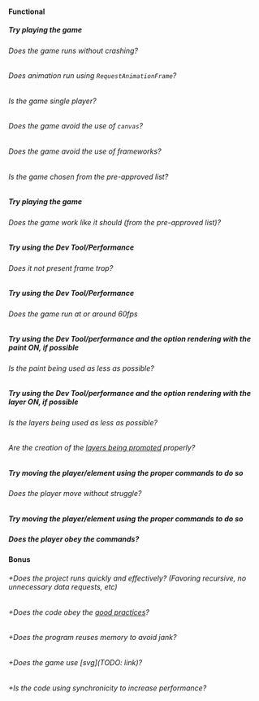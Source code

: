#### Functional

##### Try playing the game

###### Does the game runs without crashing?

###### Does animation run using `RequestAnimationFrame`?

###### Is the game single player?

###### Does the game avoid the use of `canvas`?

###### Does the game avoid the use of frameworks?

###### Is the game chosen from the pre-approved list?

##### Try playing the game

###### Does the game work like it should (from the pre-approved list)?

##### Try using the Dev Tool/Performance

###### Does it not present frame trop?

##### Try using the Dev Tool/Performance

###### Does the game run at or around 60fps

##### Try using the Dev Tool/performance and the option rendering with the paint ON, if possible

###### Is the paint being used as less as possible?

##### Try using the Dev Tool/performance and the option rendering with the layer ON, if possible

###### Is the layers being used as less as possible?

###### Are the creation of the [layers being promoted](https://developers.google.com/web/fundamentals/performance/rendering/stick-to-compositor-only-properties-and-manage-layer-count) properly?

##### Try moving the player/element using the proper commands to do so

###### Does the player move without struggle?

##### Try moving the player/element using the proper commands to do so

##### Does the player obey the commands?

#### Bonus

###### +Does the project runs quickly and effectively? (Favoring recursive, no unnecessary data requests, etc)

###### +Does the code obey the [good practices](https://public.01-edu.org/subjects/good-practices/README.md)?

###### +Does the program reuses memory to avoid jank?

###### +Does the game use [svg](TODO: link)?

###### +Is the code using synchronicity to increase performance?
